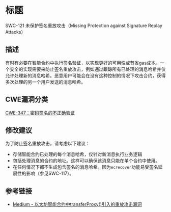 # 标题

SWC-121 未保护签名重放攻击（Missing Protection against Signature Replay Attacks）

## 描述

有时有必要在智能合约中执行签名验证，以实现更好的可用性或节省gas成本。一个安全的实现需要来防止签名重放攻击，例如通过跟踪所有已处理的消息哈希并仅允许处理新的消息哈希。恶意用户可能会在没有这种控制的情况下攻击合约，获得多次处理的另一个用户发送的消息哈希。

## CWE漏洞分类

[CWE-347：密码签名的不正确验证](https://cwe.mitre.org/data/definitions/347.html)

## 修改建议

为了防止签名重放攻击，请考虑以下建议：

- 存储智能合约已处理的每个消息哈希，仅针对新消息执行业务逻辑
- 包括处理消息的合约的地址。这样可以确保该消息只能在单个合约中使用。
- 在任何情况下都不生成包含签名的消息哈希。因为`ecrecover`功能易受签名延展性的影响（参见SWC-117）。

## 参考链接

- [Medium - 以太坊智能合约中transferProxy()引入的重放攻击漏洞](https://medium.com/cypher-core/replay-attack-vulnerability-in-ethereum-smart-contracts-introduced-by-transferproxy-124bf3694e25)
